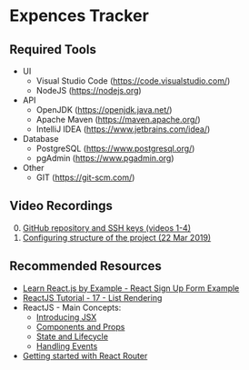 # Expences Tracker
## Required Tools
- UI
  - Visual Studio Code (https://code.visualstudio.com/)
  - NodeJS (https://nodejs.org)
- API
  - OpenJDK (https://openjdk.java.net/)
  - Apache Maven (https://maven.apache.org/)
  - IntelliJ IDEA (https://www.jetbrains.com/idea/)
- Database
  - PostgreSQL (https://www.postgresql.org/)
  - pgAdmin (https://www.pgadmin.org)
- Other
  - GIT (https://git-scm.com/)
## Video Recordings
0. [GitHub repository and SSH keys (videos 1-4)](https://github.com/vvoityshyn/OOP_Labs)
1. [Configuring structure of the project (22 Mar 2019)](https://drive.google.com/drive/u/0/folders/1NbPkQVSID6iCbWGC3DI6ixfnIR9Us8hx)
## Recommended Resources
- [Learn React.js by Example - React Sign Up Form Example](https://www.youtube.com/watch?v=56E8b9prPTs)
- [ReactJS Tutorial - 17 - List Rendering](https://www.youtube.com/watch?v=5s8Ol9uw-yM)
- ReactJS - Main Concepts:
  - [Introducing JSX](https://reactjs.org/docs/introducing-jsx.html)
  - [Components and Props](https://reactjs.org/docs/components-and-props.html)
  - [State and Lifecycle](https://reactjs.org/docs/state-and-lifecycle.html)
  - [Handling Events](https://reactjs.org/docs/handling-events.html)
- [Getting started with React Router](https://codeburst.io/getting-started-with-react-router-5c978f70df91)
